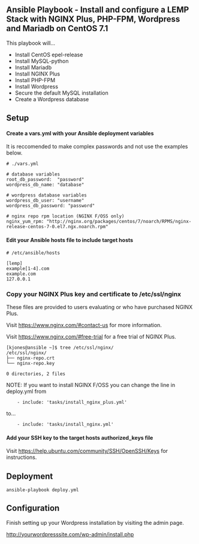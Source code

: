 ## Ansible Playbook - Install and configure a LEMP Stack with NGINX Plus, PHP-FPM, Wordpress and Mariadb on CentOS 7.1

This playbook will...
- Install CentOS epel-release
- Install MySQL-python
- Install Mariadb
- Install NGINX Plus
- Install PHP-FPM
- Install Wordpress
- Secure the default MySQL installation
- Create a Wordpress database

## Setup

#### Create a vars.yml with your Ansible deployment variables

It is reccomended to make complex passwords and not use the examples below.

```
# ./vars.yml 

# database variables
root_db_password:  "password"
wordpress_db_name: "database"

# wordpress database variables
wordpress_db_user: "username"
wordpress_db_password: "password"

# nginx repo rpm location (NGINX F/OSS only)
nginx_yum_rpm: "http://nginx.org/packages/centos/7/noarch/RPMS/nginx-release-centos-7-0.el7.ngx.noarch.rpm"
```

#### Edit your Ansible hosts file to include target hosts

```
# /etc/ansible/hosts

[lemp]
example[1-4].com
example.com
127.0.0.1

```

### Copy your NGINX Plus key and certificate to /etc/ssl/nginx

These files are provided to users evaluating or who have purchased NGINX Plus.

Visit https://www.nginx.com/#contact-us for more information.

Visit https://www.nginx.com/#free-trial for a free trial of NGINX Plus.

```
[kjones@ansible ~]$ tree /etc/ssl/nginx/
/etc/ssl/nginx/
├── nginx-repo.crt
└── nginx-repo.key

0 directories, 2 files
```
NOTE: If you want to install NGINX F/OSS you can change the line in deploy.yml from

```
    - include: 'tasks/install_nginx_plus.yml'
```
to...

```
    - include: 'tasks/install_nginx.yml'
```

#### Add your SSH key to the target hosts authorized_keys file

Visit https://help.ubuntu.com/community/SSH/OpenSSH/Keys for instructions.

## Deployment

```
ansible-playbook deploy.yml
```

## Configuration

Finish setting up your Wordpress installation by visiting the admin page.

http://yourwordpresssite.com/wp-admin/install.php

